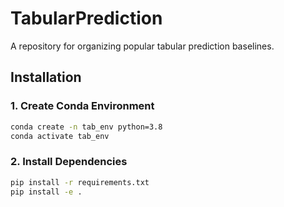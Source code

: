 # TabularPrediction
A repository for organizing popular tabular prediction baselines.


## Installation

### 1. Create Conda Environment
```bash
conda create -n tab_env python=3.8
conda activate tab_env
```

### 2. Install Dependencies
```bash
pip install -r requirements.txt
pip install -e .
```
